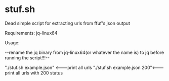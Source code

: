 # stuf.sh
Dead simple script for extracting urls from ffuf's json output

Requirements: jq-linux64


Usage: 

--rename the jq binary from jq-linux64(or whatever the name is) to jq before running the script!!!--


"./stuf.sh example.json" <---print all urls
       "./stuf.sh example.json 200"<---print all urls with 200 status
